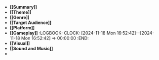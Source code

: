 - **[[Summary]]**
- **[[Theme]]**
- **[[Genre]]**
- **[[Target Audience]]**
- **[[Platform]]**
- **[[Gameplay]]**
  :LOGBOOK:
  CLOCK: [2024-11-18 Mon 16:52:42]--[2024-11-18 Mon 16:52:42] =>  00:00:00
  :END:
- **[[Visual]]**
- **[[Sound and Music]]**
-